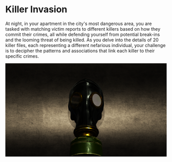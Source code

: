 # Killer Invasion
At night, in your apartment in the city's most dangerous area, you are tasked with matching victim reports to different killers based on how they commit their crimes, all while defending yourself from potential break-ins and the looming threat of being killed. As you delve into the details of 20 killer files, each representing a different nefarious individual, your challenge is to decipher the patterns and associations that link each killer to their specific crimes.

![Screenshot](screenshots/Screenshot.png)

